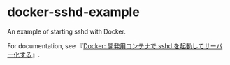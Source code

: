 # docker-sshd-example
An example of starting sshd with Docker.

For documentation, see 『[Docker: 開発用コンテナで sshd を起動してサーバー化する](https://zenn.dev/wsuzume/articles/7e61ed60bb8e78)』.